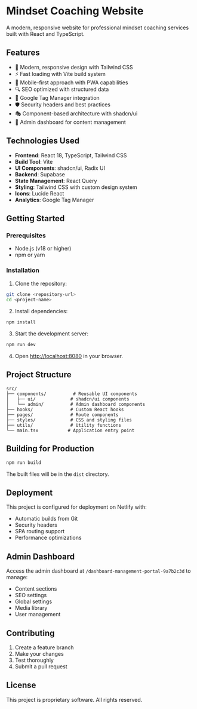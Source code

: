 
# Mindset Coaching Website

A modern, responsive website for professional mindset coaching services built with React and TypeScript.

## Features

- 🎨 Modern, responsive design with Tailwind CSS
- ⚡ Fast loading with Vite build system
- 📱 Mobile-first approach with PWA capabilities
- 🔍 SEO optimized with structured data
- 🎯 Google Tag Manager integration
- 🛡️ Security headers and best practices
- 🎭 Component-based architecture with shadcn/ui
- 🔧 Admin dashboard for content management

## Technologies Used

- **Frontend**: React 18, TypeScript, Tailwind CSS
- **Build Tool**: Vite
- **UI Components**: shadcn/ui, Radix UI
- **Backend**: Supabase
- **State Management**: React Query
- **Styling**: Tailwind CSS with custom design system
- **Icons**: Lucide React
- **Analytics**: Google Tag Manager

## Getting Started

### Prerequisites

- Node.js (v18 or higher)
- npm or yarn

### Installation

1. Clone the repository:
```bash
git clone <repository-url>
cd <project-name>
```

2. Install dependencies:
```bash
npm install
```

3. Start the development server:
```bash
npm run dev
```

4. Open [http://localhost:8080](http://localhost:8080) in your browser.

## Project Structure

```
src/
├── components/          # Reusable UI components
│   ├── ui/             # shadcn/ui components
│   └── admin/          # Admin dashboard components
├── hooks/              # Custom React hooks
├── pages/              # Route components
├── styles/             # CSS and styling files
├── utils/              # Utility functions
└── main.tsx           # Application entry point
```

## Building for Production

```bash
npm run build
```

The built files will be in the `dist` directory.

## Deployment

This project is configured for deployment on Netlify with:
- Automatic builds from Git
- Security headers
- SPA routing support
- Performance optimizations

## Admin Dashboard

Access the admin dashboard at `/dashboard-management-portal-9a7b2c3d` to manage:
- Content sections
- SEO settings
- Global settings
- Media library
- User management

## Contributing

1. Create a feature branch
2. Make your changes
3. Test thoroughly
4. Submit a pull request

## License

This project is proprietary software. All rights reserved.
